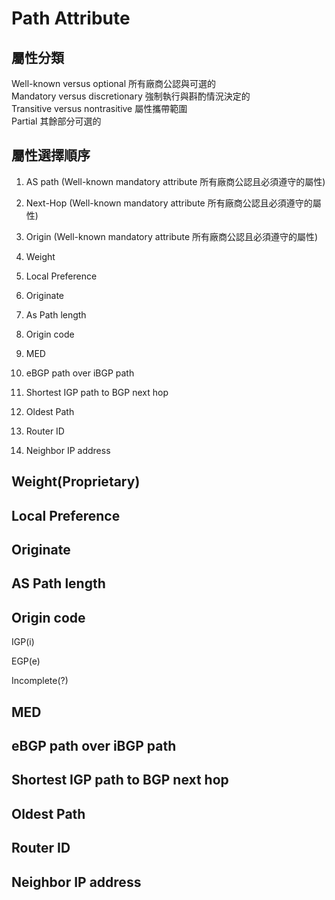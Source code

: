 # Path Attribute #

## 屬性分類 ##

Well-known versus optional 所有廠商公認與可選的</br>
Mandatory versus discretionary 強制執行與斟酌情況決定的</br>
Transitive versus nontrasitive 屬性攜帶範圍</br>
Partial 其餘部分可選的


## 屬性選擇順序 ##

1. AS path (Well-known mandatory attribute 所有廠商公認且必須遵守的屬性) 
2. Next-Hop (Well-known mandatory attribute 所有廠商公認且必須遵守的屬性)
3. Origin (Well-known mandatory attribute 所有廠商公認且必須遵守的屬性)

1. Weight 
2. Local Preference
3. Originate 
4. As Path length
5. Origin code 
6. MED
7. eBGP path over iBGP path 
8. Shortest IGP path to BGP next hop
9. Oldest Path 
10. Router ID
11. Neighbor IP address 

## Weight(Proprietary) ##


## Local Preference ##



## Originate ##



## AS Path length ##



## Origin code ##

IGP(i)

EGP(e)

Incomplete(?)


## MED ##



## eBGP path over iBGP path ##



## Shortest IGP path to BGP next hop ##



## Oldest Path ##



## Router ID ##



## Neighbor IP address ##
